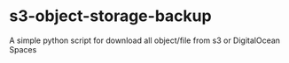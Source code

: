 # s3-object-storage-backup
A simple python script for download all object/file from s3 or DigitalOcean Spaces
